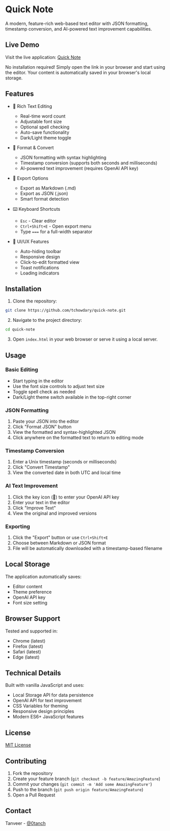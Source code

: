 # Quick Note

A modern, feature-rich web-based text editor with JSON formatting, timestamp conversion, and AI-powered text improvement capabilities.

## Live Demo

Visit the live application: [Quick Note](https://tchowdary.github.io/quick-note)

No installation required! Simply open the link in your browser and start using the editor. Your content is automatically saved in your browser's local storage.

## Features

- 📝 Rich Text Editing
  - Real-time word count
  - Adjustable font size
  - Optional spell checking
  - Auto-save functionality
  - Dark/Light theme toggle

- 🔄 Format & Convert
  - JSON formatting with syntax highlighting
  - Timestamp conversion (supports both seconds and milliseconds)
  - AI-powered text improvement (requires OpenAI API key)

- 💾 Export Options
  - Export as Markdown (.md)
  - Export as JSON (.json)
  - Smart format detection

- ⌨️ Keyboard Shortcuts
  - `Esc` - Clear editor
  - `Ctrl+Shift+E` - Open export menu
  - Type `===` for a full-width separator

- 🎨 UI/UX Features
  - Auto-hiding toolbar
  - Responsive design
  - Click-to-edit formatted view
  - Toast notifications
  - Loading indicators

## Installation

1. Clone the repository:
```bash
git clone https://github.com/tchowdary/quick-note.git
```

2. Navigate to the project directory:
```bash
cd quick-note
```

3. Open `index.html` in your web browser or serve it using a local server.

## Usage

### Basic Editing
- Start typing in the editor
- Use the font size controls to adjust text size
- Toggle spell check as needed
- Dark/Light theme switch available in the top-right corner

### JSON Formatting
1. Paste your JSON into the editor
2. Click "Format JSON" button
3. View the formatted and syntax-highlighted JSON
4. Click anywhere on the formatted text to return to editing mode

### Timestamp Conversion
1. Enter a Unix timestamp (seconds or milliseconds)
2. Click "Convert Timestamp"
3. View the converted date in both UTC and local time

### AI Text Improvement
1. Click the key icon (🔑) to enter your OpenAI API key
2. Enter your text in the editor
3. Click "Improve Text"
4. View the original and improved versions

### Exporting
1. Click the "Export" button or use `Ctrl+Shift+E`
2. Choose between Markdown or JSON format
3. File will be automatically downloaded with a timestamp-based filename

## Local Storage

The application automatically saves:
- Editor content
- Theme preference
- OpenAI API key
- Font size setting

## Browser Support

Tested and supported in:
- Chrome (latest)
- Firefox (latest)
- Safari (latest)
- Edge (latest)

## Technical Details

Built with vanilla JavaScript and uses:
- Local Storage API for data persistence
- OpenAI API for text improvement
- CSS Variables for theming
- Responsive design principles
- Modern ES6+ JavaScript features

## License

[MIT License](LICENSE)

## Contributing

1. Fork the repository
2. Create your feature branch (`git checkout -b feature/AmazingFeature`)
3. Commit your changes (`git commit -m 'Add some AmazingFeature'`)
4. Push to the branch (`git push origin feature/AmazingFeature`)
5. Open a Pull Request

## Contact

Tanveer - [@0tanch](https://twitter.com/0tanch)
